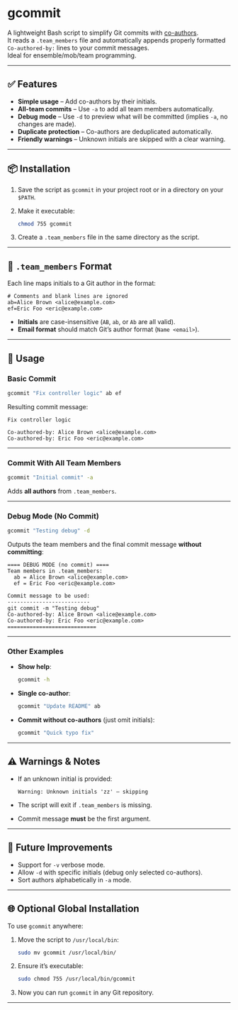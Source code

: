 # gcommit

A lightweight Bash script to simplify Git commits with [co-authors](https://docs.github.com/en/github/committing-changes-to-your-project/creating-and-editing-commits/creating-a-commit-with-multiple-authors).  
It reads a `.team_members` file and automatically appends properly formatted `Co-authored-by:` lines to your commit messages.  
Ideal for ensemble/mob/team programming.  

---

## ✅ Features

- **Simple usage** – Add co-authors by their initials.
- **All-team commits** – Use `-a` to add all team members automatically.
- **Debug mode** – Use `-d` to preview what will be committed (implies `-a`, no changes are made).
- **Duplicate protection** – Co-authors are deduplicated automatically.
- **Friendly warnings** – Unknown initials are skipped with a clear warning.

---

## 📦 Installation

1. Save the script as `gcommit` in your project root or in a directory on your `$PATH`.
2. Make it executable:

   ```bash
   chmod 755 gcommit
   ```

3. Create a `.team_members` file in the same directory as the script.

---

## 📝 `.team_members` Format

Each line maps initials to a Git author in the format:

```
# Comments and blank lines are ignored
ab=Alice Brown <alice@example.com>
ef=Eric Foo <eric@example.com>
```

- **Initials** are case-insensitive (`AB`, `ab`, or `Ab` are all valid).
- **Email format** should match Git’s author format (`Name <email>`).

---

## 🚀 Usage

### Basic Commit

```bash
gcommit "Fix controller logic" ab ef
```

Resulting commit message:

```
Fix controller logic

Co-authored-by: Alice Brown <alice@example.com>
Co-authored-by: Eric Foo <eric@example.com>
```

---

### Commit With All Team Members

```bash
gcommit "Initial commit" -a
```

Adds **all authors** from `.team_members`.

---

### Debug Mode (No Commit)

```bash
gcommit "Testing debug" -d
```

Outputs the team members and the final commit message **without committing**:

```
==== DEBUG MODE (no commit) ====
Team members in .team_members:
  ab = Alice Brown <alice@example.com>
  ef = Eric Foo <eric@example.com>

Commit message to be used:
--------------------------
git commit -m "Testing debug"
Co-authored-by: Alice Brown <alice@example.com>
Co-authored-by: Eric Foo <eric@example.com>
============================
```

---

### Other Examples

- **Show help**:

  ```bash
  gcommit -h
  ```

- **Single co-author**:

  ```bash
  gcommit "Update README" ab
  ```

- **Commit without co-authors** (just omit initials):

  ```bash
  gcommit "Quick typo fix"
  ```

---

## ⚠️ Warnings & Notes

- If an unknown initial is provided:

  ```
  Warning: Unknown initials 'zz' — skipping
  ```

- The script will exit if `.team_members` is missing.
- Commit message **must** be the first argument.

---

## 📌 Future Improvements

- Support for `-v` verbose mode.
- Allow `-d` with specific initials (debug only selected co-authors).
- Sort authors alphabetically in `-a` mode.

---

## 🌐 Optional Global Installation

To use `gcommit` anywhere:

1. Move the script to `/usr/local/bin`:

   ```bash
   sudo mv gcommit /usr/local/bin/
   ```

2. Ensure it’s executable:

   ```bash
   sudo chmod 755 /usr/local/bin/gcommit
   ```

3. Now you can run `gcommit` in any Git repository.

---
